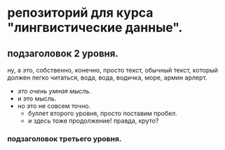 # репозиторий для курса "лингвистические данные".

## подзаголовок 2 уровня.

ну, а это, собственно, конечно, просто текст, обычный текст, который должен легко читаться, вода, вода, водичка, море, армин арлерт.

* _это очень умная мысль._
* и это мысль.
* но это не совсем точно.
  * буллет второго уровня, просто поставим пробел.
  * и здесь тоже продолжение! правда, круто?

### подзаголовок третьего уровня.
